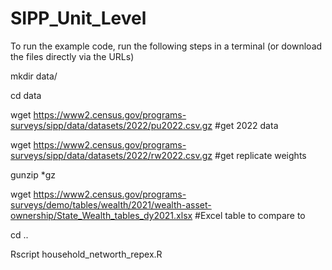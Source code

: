 # SIPP_Unit_Level

To run the example code, run the following steps in a terminal (or download the files directly via the URLs)

mkdir data/

cd data

wget https://www2.census.gov/programs-surveys/sipp/data/datasets/2022/pu2022.csv.gz #get 2022 data

wget https://www2.census.gov/programs-surveys/sipp/data/datasets/2022/rw2022.csv.gz #get replicate weights

gunzip *gz

wget https://www2.census.gov/programs-surveys/demo/tables/wealth/2021/wealth-asset-ownership/State_Wealth_tables_dy2021.xlsx #Excel table to compare to

cd ..

Rscript household_networth_repex.R
